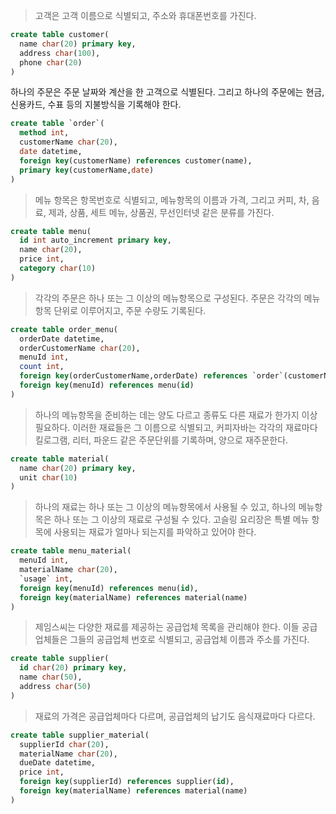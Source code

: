 > 고객은 고객 이름으로 식별되고, 주소와 휴대폰번호를 가진다.
``` sql
create table customer(
  name char(20) primary key,
  address char(100),
  phone char(20)
)
```


하나의 주문은 주문 날짜와 계산을 한 고객으로 식별된다. 그리고
하나의 주문에는 현금, 신용카드, 수표 등의 지불방식을 기록해야
한다.
``` sql
create table `order`(
  method int,
  customerName char(20),
  date datetime,
  foreign key(customerName) references customer(name),
  primary key(customerName,date)
)
```



> 메뉴 항목은 항목번호로 식별되고, 메뉴항목의
이름과 가격, 그리고 커피, 차, 음료, 제과, 상품, 세트 메뉴, 상품권,
무선인터넷 같은 분류를 가진다.
``` sql
create table menu(
  id int auto_increment primary key,
  name char(20),
  price int,
  category char(10)
)
```

> 각각의 주문은 하나 또는 그 이상의 메뉴항목으로
구성된다.
주문은 각각의 메뉴 항목 단위로 이루어지고, 주문
수량도 기록된다.
``` sql
create table order_menu(
  orderDate datetime,
  orderCustomerName char(20),
  menuId int,
  count int,
  foreign key(orderCustomerName,orderDate) references `order`(customerName,date),
  foreign key(menuId) references menu(id)
)
```



> 하나의 메뉴항목을 준비하는 데는 양도 다르고 종류도 다른 재료가 한가지 이상 필요하다. 
이러한 재료들은 그 이름으로 식별되고, 
커피자바는 각각의 재료마다 킬로그램, 리터, 파운드 같은 주문단위를 기록하며, 양으로 재주문한다.
``` sql
create table material(
  name char(20) primary key,
  unit char(10)
)
```

> 하나의 재료는 하나 또는 그 이상의 메뉴항목에서 사용될 수 있고, 
하나의 메뉴항목은 하나 또는 그 이상의 재료로 구성될 수 있다. 
고슬링 요리장은 특별 메뉴 항목에 사용되는 재료가 얼마나 되는지를 파악하고 있어야 한다.
``` sql
create table menu_material(
  menuId int,
  materialName char(20),
  `usage` int,
  foreign key(menuId) references menu(id),
  foreign key(materialName) references material(name)
)
```

 
> 제임스씨는 다양한 재료를 제공하는 공급업체 목록을 관리해야
한다. 이들 공급업체들은 그들의 공급업체 번호로 식별되고, 공급업체 이름과 주소를 가진다. 
``` sql
create table supplier(
  id char(20) primary key,
  name char(50),
  address char(50)
)
```

> 재료의 가격은 공급업체마다 다르며, 공급업체의 납기도 음식재료마다 다르다.
``` sql
create table supplier_material(
  supplierId char(20),
  materialName char(20),
  dueDate datetime,
  price int,
  foreign key(supplierId) references supplier(id),
  foreign key(materialName) references material(name)
)
```
